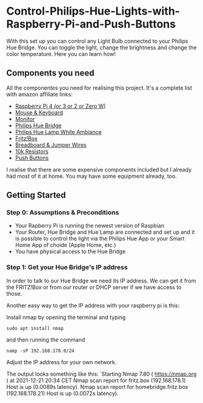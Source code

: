 # Control-Philips-Hue-Lights-with-Raspberry-Pi-and-Push-Buttons

With this set up you can control any Light Bulb connected to your Philips Hue Bridge. 
You can toggle the light, change the brightness and change the color temperature.
Here you can learn how!

## Components you need

All the componentes you need for realising this project. 
It's a complete list with amazon affiliate links:

- [Raspberry Pi 4 (or 3 or 2 or Zero W)](https://amzn.to/3pfbdiW) 
- [Mouse & Keyboard](https://amzn.to/3FhlSj1)
- [Monitor](https://amzn.to/32lkzkk)
- [Philips Hue Bridge](https://amzn.to/3poGctj)
- [Philips Hue Lamp White Ambiance](https://amzn.to/3Fgyy9C)
- [Fritz!Box](https://amzn.to/3q7Ucqk)
- [Breadboard & Jumper Wires](https://amzn.to/3J6E15e)
- [10k Resistors](https://amzn.to/3EnyNPa)
- [Push Buttons](https://amzn.to/3EeDQ4b)

I realise that there are some expensive components included but I already had most of it at home. You may have some equipment already, too.

## Getting Started

### Step 0: Assumptions & Preconditions
- Your Rapberry Pi is running the newest version of Raspbian
- Your Router, Hue Bridge and Hue Lamp are connected and set up and it is possible to control the light via the Philips Hue App or your Smart Home App of choide (Apple Home, etc.)
- You have physical access to the Hue Bridge

### Step 1: Get your Hue Bridge's IP address

In order to talk to our Hue Bridge we need its IP address.
We can get it from the FRITZ!Box or from our router or DHCP server if we have access to those.

Another easy way to get the IP address with your raspberry pi is this:

Install nmap by opening the terminal and typing

`sudo apt install nmap`

and then running the command

`namp -sP 192.168.178.0/24`

Adjust the IP address for your own network. 

The output looks something like this:
  `Starting Nmap 7.80 ( https://nmap.org ) at 2021-12-21 20:34 CET
  Nmap scan report for fritz.box (192.168.178.1)
  Host is up (0.0089s latency).
  Nmap scan report for homebridge.fritz.box (192.168.178.21)
  Host is up (0.0072s latency).
